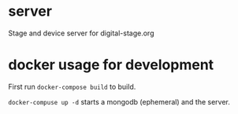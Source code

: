 # server
Stage and device server for digital-stage.org




# docker usage for development

First run `docker-compose build` to build.

`docker-compuse up -d` starts a mongodb (ephemeral) and the server.